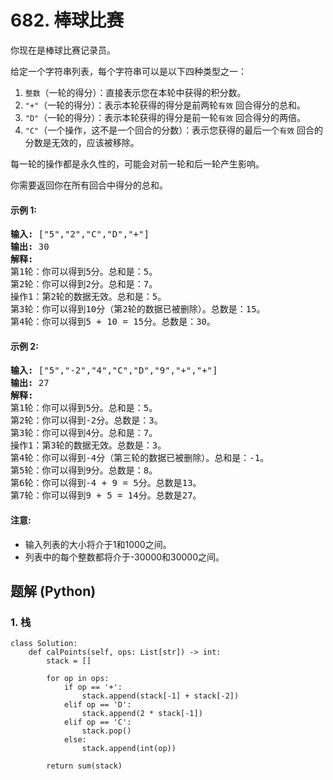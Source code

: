 # 682. 棒球比赛
你现在是棒球比赛记录员。

给定一个字符串列表，每个字符串可以是以下四种类型之一：
1. ```整数```（一轮的得分）：直接表示您在本轮中获得的积分数。
2. ```"+"```（一轮的得分）：表示本轮获得的得分是前两轮```有效``` 回合得分的总和。
3. ```"D"```（一轮的得分）：表示本轮获得的得分是前一轮```有效``` 回合得分的两倍。
4. ```"C"```（一个操作，这不是一个回合的分数）：表示您获得的最后一个```有效``` 回合的分数是无效的，应该被移除。

每一轮的操作都是永久性的，可能会对前一轮和后一轮产生影响。

你需要返回你在所有回合中得分的总和。

#### 示例 1:
<pre>
<strong>输入:</strong> ["5","2","C","D","+"]
<strong>输出:</strong> 30
<strong>解释:</strong>
第1轮：你可以得到5分。总和是：5。
第2轮：你可以得到2分。总和是：7。
操作1：第2轮的数据无效。总和是：5。
第3轮：你可以得到10分（第2轮的数据已被删除）。总数是：15。
第4轮：你可以得到5 + 10 = 15分。总数是：30。
</pre>

#### 示例 2:
<pre>
<strong>输入:</strong> ["5","-2","4","C","D","9","+","+"]
<strong>输出:</strong> 27
<strong>解释:</strong>
第1轮：你可以得到5分。总和是：5。
第2轮：你可以得到-2分。总数是：3。
第3轮：你可以得到4分。总和是：7。
操作1：第3轮的数据无效。总数是：3。
第4轮：你可以得到-4分（第三轮的数据已被删除）。总和是：-1。
第5轮：你可以得到9分。总数是：8。
第6轮：你可以得到-4 + 9 = 5分。总数是13。
第7轮：你可以得到9 + 5 = 14分。总数是27。
</pre>

#### 注意:
* 输入列表的大小将介于1和1000之间。
* 列表中的每个整数都将介于-30000和30000之间。

## 题解 (Python)

### 1. 栈
```Python3
class Solution:
    def calPoints(self, ops: List[str]) -> int:
        stack = []

        for op in ops:
            if op == '+':
                stack.append(stack[-1] + stack[-2])
            elif op == 'D':
                stack.append(2 * stack[-1])
            elif op == 'C':
                stack.pop()
            else:
                stack.append(int(op))

        return sum(stack)
```
